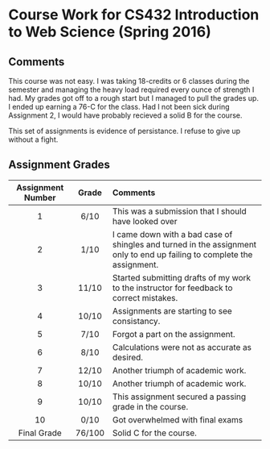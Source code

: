# Course Work for CS432 Introduction to Web Science (Spring 2016)

## Comments

This course was not easy. I was taking 18-credits or 6 classes during the semester and managing the heavy load required every ounce of strength I had. My grades got off to a rough start but I managed to pull the grades up. I ended up earning a 76-C for the class. Had I not been sick during Assignment 2, I would have probably recieved a solid B for the course. 

This set of assignments is evidence of  persistance. I refuse to give up without a fight. 

## Assignment Grades 

|Assignment Number|Grade|Comments|
|:--------:|:---:|:------|
|1| 6/10|This was a submission that I should have looked over| 
|2| 1/10|I came down with a bad case of shingles and turned in the assignment only to end up failing to complete the assignment.|
|3| 11/10|Started submitting drafts of my work to the instructor for feedback to correct mistakes.| 
|4| 10/10|Assignments are starting to see consistancy.| 
|5| 7/10 |Forgot a part on the assignment.|
|6| 8/10 |Calculations were not as accurate as desired.| 
|7| 12/10|Another triumph of academic work.|
|8| 10/10|Another triumph of academic work.|
|9| 10/10|This assignment secured a passing grade in the course.|
|10| 0/10|Got overwhelmed with final exams|
|Final Grade| 76/100| Solid C for the course.|
